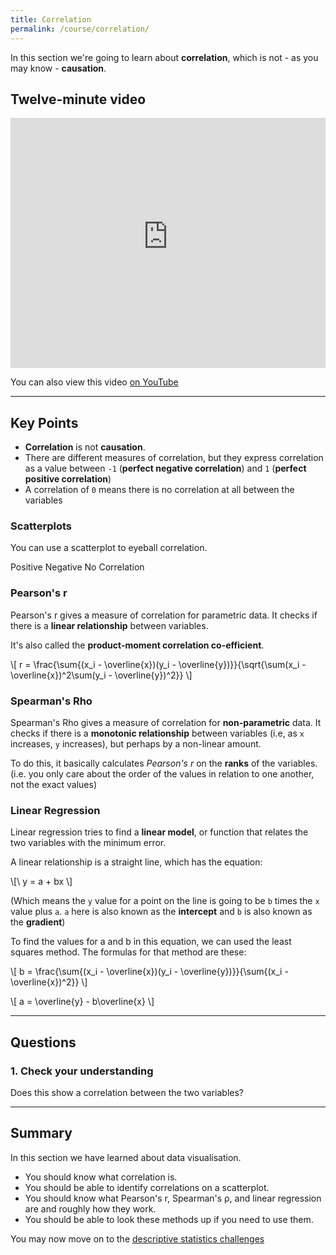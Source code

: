 ```yaml
---
title: Correlation
permalink: /course/correlation/
---
```


In this section we're going to learn about **correlation**, which is not - as you may know - **causation**.

## Twelve-minute video

<iframe width="100%" height="400px" src="https://www.youtube-nocookie.com/embed/LF0D32SRReI" frameborder="0" allow="accelerometer; autoplay; clipboard-write; encrypted-media; gyroscope; picture-in-picture" allowfullscreen></iframe>

You can also view this video [on YouTube](https://youtu.be/LF0D32SRReI)

---

<script src="https://cdn.plot.ly/plotly-latest.min.js"></script>
<script src="https://polyfill.io/v3/polyfill.min.js?features=es6"></script>
<script id="MathJax-script" src="https://cdn.jsdelivr.net/npm/mathjax@3/es5/tex-mml-chtml.js"></script>

## Key Points

* **Correlation** is not **causation**.
* There are different measures of correlation, but they express correlation as a value between `-1` (**perfect negative correlation**) and `1` (**perfect positive correlation**)
* A correlation of `0` means there is no correlation at all between the variables

### Scatterplots

You can use a scatterplot to eyeball correlation.

<div id="scatter"></div>

<a class="btn btn-primary" type="submit" onClick="regenerate('positive')">Positive</a> <a class="btn btn-primary" type="submit" onClick="regenerate('negative')">Negative</a> <a class="btn btn-primary" type="submit" onClick="regenerate('none')">No Correlation</a>

<script>
regenerate = function(type)
{
    var x = new Array(100);
    var y = new Array(100);
    var g = Math.random();
    var r = Math.random()*3;
    for (let i=0;i<100;i++)
    {
        x[i] = Math.random()*10 - 5;
        if (type === "positive")
            y[i] = g*x[i] + (Math.random()*r)-r/2;
        else if (type === "negative")
            y[i] = -g*x[i] + (Math.random()*-r)+r/2;
        else if (type === "none")
            y[i] = Math.random()*10 - 5;
    }

    var trace1 = {
    x: x,
    y: y,
    mode: 'markers',
    type: 'scatter'
    };

    var data = [trace1];

    Plotly.newPlot('scatter', data);
}
regenerate("positive");

</script>

### Pearson's r

Pearson's r gives a measure of correlation for parametric data. It checks if there is a **linear relationship** between variables.

It's also called the **product-moment correlation co-efficient**.

<p class="math">\[ r = \frac{\sum{(x_i - \overline{x})(y_i - \overline{y})}}{\sqrt{\sum(x_i - \overline{x})^2\sum(y_i - \overline{y})^2}} \]</p>

### Spearman's Rho

Spearman's Rho gives a measure of correlation for **non-parametric** data. It checks if there is a **monotonic relationship** between variables (i.e, as `x` increases, `y` increases), but perhaps by a non-linear amount.

To do this, it basically calculates _Pearson's r_ on the **ranks** of the variables. (i.e. you only care about the order of the values in relation to one another, not the exact values)

### Linear Regression

Linear regression tries to find a **linear model**, or function that relates the two variables with the minimum error.

A linear relationship is a straight line, which has the equation:

<p class="math">\[\ y = a + bx \]</p>

(Which means the `y` value for a point on the line is going to be `b` times the `x` value plus `a`. `a` here is also known as the **intercept** and `b` is also known as the **gradient**)

To find the values for a and b in this equation, we can used the least squares method. The formulas for that method are these:

<p class="math">\[ b = \frac{\sum{(x_i - \overline{x})(y_i - \overline{y})}}{\sum{(x_i - \overline{x})^2}} \]</p>

<p class="math">\[ a = \overline{y} - b\overline{x} \]</p>


---

## Questions

### 1. Check your understanding

Does this show a correlation between the two variables?

---

## Summary

In this section we have learned about data visualisation.

* You should know what correlation is.
* You should be able to identify correlations on a scatterplot.
* You should know what Pearson's r, Spearman's ρ, and linear regression are and roughly how they work.
* You should be able to look these methods up if you need to use them.

You may now move on to the [descriptive statistics challenges](../descriptive-statistics-challenges/)